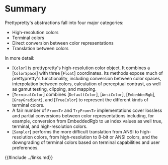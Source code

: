 # Summary

Prettypretty's abstractions fall into four major categories:

  * High-resolution colors
  * Terminal colors
  * Direct conversion between color representations
  * Translation between colors

In more detail:

  * [`Color`] is prettypretty's high-resolution color object. It combines a
    [`ColorSpace`] with three [`Float`] coordinates. Its methods expose much
    of prettypretty's functionality, including conversion between color
    spaces, interpolation between colors, calculation of perceptual
    contrast, as well as gamut testing, clipping, and mapping.
  * [`TerminalColor`] combines [`DefaultColor`], [`AnsiColor`],
    [`EmbeddedRgb`], [`GrayGradient`], and [`TrueColor`] to represent the
    different kinds of terminal colors.
  * A fair number of `From<T>` and `TryFrom<T>` implementations cover
    lossless and partial conversions between color representations
    including, for example, conversion from EmbeddedRgb to `u8` index values
    as well true, terminal, and high-resolution colors.
  * [`Sampler`] performs the more difficult translation from ANSI to
    high-resolution colors, from high-resolution to 8-bit or ANSI colors,
    and the downgrading of terminal colors based on terminal capabilities
    and user preferences.


{{#include ../links.md}}
